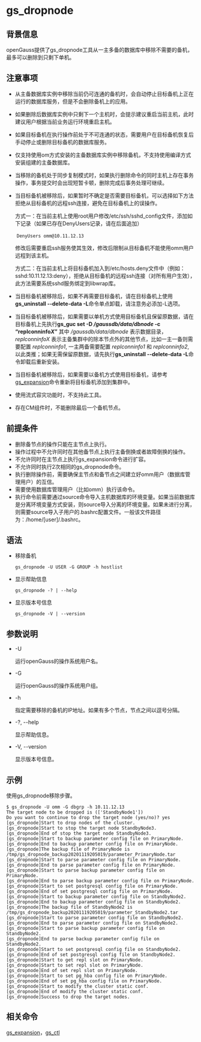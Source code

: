 # gs_dropnode

## 背景信息

openGauss提供了gs_dropnode工具从一主多备的数据库中移除不需要的备机，最多可以删除到只剩下单机。

## 注意事项

- 从主备数据库实例中移除当前仍可连通的备机时，会自动停止目标备机上正在运行的数据库服务，但是不会删除备机上的应用。

- 如果删除后数据库实例中只剩下一个主机时，会提示建议重启当前主机，此时建议用户根据当前业务运行环境重启主机。

- 如果目标备机在执行操作前处于不可连通的状态，需要用户在目标备机恢复后手动停止或删除目标备机的数据库服务。

- 仅支持使用om方式安装的主备数据库实例中移除备机，不支持使用编译方式安装组建的主备数据库。

- 当移除的备机处于同步复制模式时，如果执行删除命令的同时主机上存在事务操作，事务提交时会出现短暂卡顿，删除完成后事务处理可继续。

- 当目标备机被移除后，如果暂时不确定是否需要目标备机，可以选择如下方法拒绝从目标备机的远程ssh连接，避免在目标备机上的误操作。

  方式一：在当前主机上使用root用户修改/etc/ssh/sshd_config文件，添加如下记录（如果已存在DenyUsers记录，请在后面追加）

  ​                `DenyUsers omm@10.11.12.13`

  ​                修改后需要重启ssh服务使其生效，修改后限制从目标备机不能使用omm用户远程到该主机。

  方式二：在当前主机上将目标备机加入到/etc/hosts.deny文件中（例如：sshd:10.11.12.13:deny），拒绝从目标备机的远程ssh连接（对所有用户生效），此方法需要系统sshd服务绑定到libwrap库。

-   当目标备机被移除后，如果不再需要目标备机，请在目标备机上使用**gs\_uninstall --delete-data -L**命令单点卸载，请注意务必添加-L选项。

-   当目标备机被移除后，如果需要以单机方式使用目标备机且保留原数据，请在目标备机上先执行**gs\_guc set -D _/gaussdb/data/dbnode_ -c “replconninfo*X*”** 其中 _/gaussdb/data/dbnode_ 表示数据目录，_replconninfoX_ 表示主备集群中的除本节点外的其他节点，比如一主一备则需要配置 _replconninfo1_, 一主两备需要配置 _replconninfo1_ 和 _replconninfo2_, 以此类推；如果无需保留原数据，请先执行**gs\_uninstall --delete-data -L**命令卸载后重新安装。

- 当目标备机被移除后，如果需要以备机方式使用目标备机，请参考[gs\_expansion](gs_expansion.md)命令重新将目标备机添加到集群中。

-   使用流式容灾功能时，不支持此工具。

-   存在CM组件时，不能删除最后一个备机节点。

## 前提条件

-   删除备节点的操作只能在主节点上执行。
-   操作过程中不允许同时在其他备节点上执行主备倒换或者故障倒换的操作。
-   不允许同时在主节点上执行gs_expansion命令进行扩容。
-   不允许同时执行2次相同的gs_dropnode命令。
-   执行删除操作前，需要确保主节点和备节点之间建立好omm用户（数据库管理用户）的互信。
-   需要使用数据库管理用户（比如omm）执行该命令。
-   执行命令前需要通过source命令导入主机数据库的环境变量。如果当前数据库是分离环境变量方式安装，则source导入分离的环境变量。如果未进行分离，则需要source导入子用户的.bashrc配置文件。一般该文件路径为：/home/[user]/.bashrc。


## 语法

-   移除备机

    ```
    gs_dropnode -U USER -G GROUP -h hostlist  
    ```

-   显示帮助信息

    ```
    gs_dropnode -? | --help
    ```

-   显示版本号信息

    ```
    gs_dropnode -V | --version
    ```


## 参数说明

-   -U

    运行openGauss的操作系统用户名。

-   -G

    运行openGauss的操作系统用户组。

-   -h

    指定需要移除的备机的IP地址。如果有多个节点，节点之间以逗号分隔。

-   -?, --help

    显示帮助信息。

-   -V, --version

    显示版本号信息。


## 示例

使用gs\_dropnode移除步骤。

```
$ gs_dropnode -U omm -G dbgrp -h 10.11.12.13
The target node to be dropped is (['StandbyNode1'])
Do you want to continue to drop the target node (yes/no)? yes
[gs_dropnode]Start to drop nodes of the cluster.
[gs_dropnode]Start to stop the target node StandbyNode3.
[gs_dropnode]End of stop the target node StandbyNode3.
[gs_dropnode]Start to backup parameter config file on PrimaryNode.
[gs_dropnode]End to backup parameter config file on PrimaryNode.
[gs_dropnode]The backup file of PrimaryNode is /tmp/gs_dropnode_backup20201119205019/parameter_PrimaryNode.tar
[gs_dropnode]Start to parse parameter config file on PrimaryNode.
[gs_dropnode]End to parse parameter config file on PrimaryNode.
[gs_dropnode]Start to parse backup parameter config file on PrimaryNode.
[gs_dropnode]End to parse backup parameter config file on PrimaryNode.
[gs_dropnode]Start to set postgresql config file on PrimaryNode.
[gs_dropnode]End of set postgresql config file on PrimaryNode.
[gs_dropnode]Start to backup parameter config file on StandbyNode2.
[gs_dropnode]End to backup parameter config file on StandbyNode2.
[gs_dropnode]The backup file of StandbyNode2 is /tmp/gs_dropnode_backup20201119205019/parameter_StandbyNode2.tar
[gs_dropnode]Start to parse parameter config file on StandbyNode2.
[gs_dropnode]End to parse parameter config file on StandbyNode2.
[gs_dropnode]Start to parse backup parameter config file on StandbyNode2.
[gs_dropnode]End to parse backup parameter config file on StandbyNode2.
[gs_dropnode]Start to set postgresql config file on StandbyNode2.
[gs_dropnode]End of set postgresql config file on StandbyNode2.
[gs_dropnode]Start to get repl slot on PrimaryNode.
[gs_dropnode]Start to set repl slot on PrimaryNode.
[gs_dropnode]End of set repl slot on PrimaryNode.
[gs_dropnode]Start to set pg_hba config file on PrimaryNode.
[gs_dropnode]End of set pg_hba config file on PrimaryNode.
[gs_dropnode]Start to modify the cluster static conf.
[gs_dropnode]End of modify the cluster static conf. 
[gs_dropnode]Success to drop the target nodes.

```

## 相关命令

[gs\_expansion](gs_expansion.md)，[gs\_ctl](gs_ctl.md)

